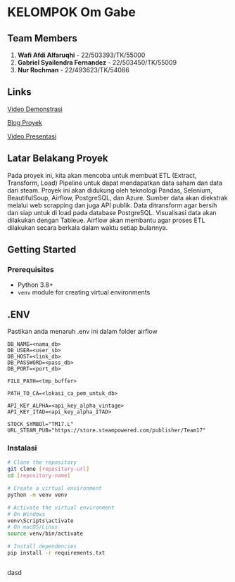 # KELOMPOK Om Gabe

## Team Members

1. **Wafi Afdi Alfaruqhi** - 22/503393/TK/55000  
2. **Gabriel Syailendra Fernandez** - 22/503450/TK/55009  
3. **Nur Rochman** - 22/493623/TK/54086  

## Links
[Video Demonstrasi](https://www.youtube.com/watch?v=c4gGS7nHrBo)

[Blog Proyek](https://wafiafdialfaruqhi.notion.site/ETL-Pipeline-Publisher-Stock-and-Steam-Game-Data-144a84a3d51e80d3b13cf01c0dc0f655?pvs=4)

[Video Presentasi](https://drive.google.com/file/d/1cjp551cJCt_NLLXVTX2lrKpMv3eDv4fR/view?usp=sharing)

## Latar Belakang Proyek

Pada proyek ini, kita akan mencoba untuk membuat ETL (Extract, Transform, Load) Pipeline untuk dapat mendapatkan data saham dan data dari steam. Proyek ini akan didukung oleh teknologi Pandas, Selenium, BeautifulSoup, Airflow, PostgreSQL, dan Azure. Sumber data akan diekstrak melalui web scrapping dan juga API publik. Data ditransform agar bersih dan siap untuk di load pada database PostgreSQL. Visualisasi data akan dilakukan dengan Tableue. Airflow akan membantu agar proses ETL dilakukan secara berkala dalam waktu setiap bulannya.

## Getting Started

### Prerequisites

- Python 3.8+  
- `venv` module for creating virtual environments  

## .ENV
Pastikan anda menaruh .env ini dalam folder airflow
```
DB_NAME=<nama_db>
DB_USER=<user_sb>
DB_HOST=<link_db>
DB_PASSWORD=<pass_db>
DB_PORT=<port_db>

FILE_PATH=<tmp_buffer>

PATH_TO_CA=<lokasi_ca_pem_untuk_db>

API_KEY_ALPHA=<api_key_alpha_vintage>
API_KEY_ITAD=<api_key_alpha_ITAD>

STOCK_SYMBOl="TM17.L"
URL_STEAM_PUB="https://store.steampowered.com/publisher/Team17"
```

### Instalasi

```bash
# Clone the repository
git clone [repository-url]
cd [repository-name]

# Create a virtual environment
python -m venv venv

# Activate the virtual environment
# On Windows
venv\Scripts\activate
# On macOS/Linux
source venv/bin/activate

# Install dependencies
pip install -r requirements.txt



```
dasd
